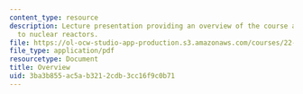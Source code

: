 ```yaml
---
content_type: resource
description: Lecture presentation providing an overview of the course and introduction
  to nuclear reactors.
file: https://ol-ocw-studio-app-production.s3.amazonaws.com/courses/22-091-nuclear-reactor-safety-spring-2008/3ba3b855ac5ab3212cdb3cc16f9c0b71_MIT22_091S08_lec01.pdf
file_type: application/pdf
resourcetype: Document
title: Overview
uid: 3ba3b855-ac5a-b321-2cdb-3cc16f9c0b71
---
```

